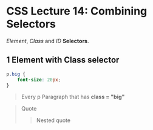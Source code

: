 # CSS Lecture 14: Combining Selectors

*Element*, *Class* and *ID* **Selectors**.

## 1 Element with Class selector 

```css
p.big {
	font-size: 20px;
} 
```

> Every p Paragraph that has **class = "big"**

> Quote
> > Nested quote 